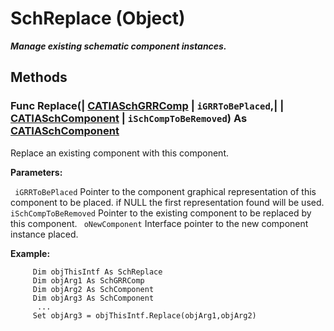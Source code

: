 # SchReplace (Object)

**_Manage existing schematic component instances._**

## Methods

### Func **Replace**(| [CATIASchGRRComp](../CATSchPlatformInterfaces/interface_SchGRRComp_19674.md) | `iGRRToBePlaced`,| | [CATIASchComponent](../CATSchPlatformInterfaces/interface_SchComponent_31484.md) | `iSchCompToBeRemoved`) As [CATIASchComponent](../CATSchPlatformInterfaces/interface_SchComponent_31484.md)

   Replace an existing component with this component.

**Parameters:**

` iGRRToBePlaced`      Pointer to the component graphical representation of this component to be placed. if NULL the first representation found will be used.
` iSchCompToBeRemoved`      Pointer to the existing component to be replaced by this component.
` oNewComponent`      Interface pointer to the new component instance placed.

**Example:**

```VBScript
     Dim objThisIntf As SchReplace
     Dim objArg1 As SchGRRComp
     Dim objArg2 As SchComponent
     Dim objArg3 As SchComponent
      ...
     Set objArg3 = objThisIntf.Replace(objArg1,objArg2)

```